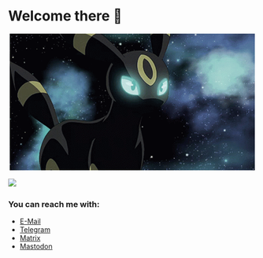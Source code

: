 # Welcome there 👋 #

<p align="center">
    <img src="img/umbreon-happy.gif" alt="Cool Umbreon GIF">
</p>

![](https://komarev.com/ghpvc/?username=ItsVixano&color=blueviolet)

### You can reach me with: ###

- <a href="mailto:giovanniricca@proton.me">E-Mail</a>
- <a href="https://t.me/GiovanniRN5">Telegram</a>
- <a href="http://matrix.to/#/@itsvixano:matrix.org">Matrix</a>
- <a rel="me" href="https://universeodon.com/@ItsVixano">Mastodon</a>
